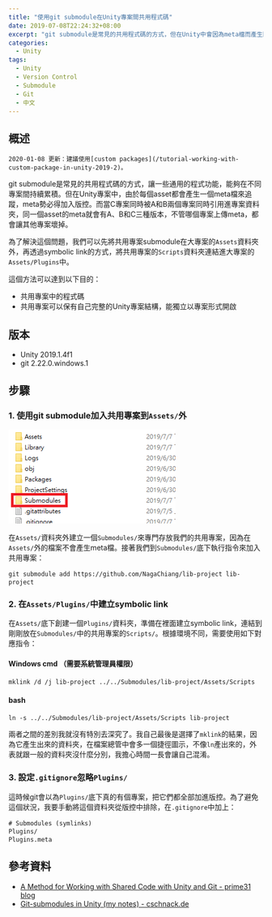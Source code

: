 ```yaml
---
title: "使用git submodule在Unity專案間共用程式碼"
date: 2019-07-08T22:24:32+08:00
excerpt: "git submodule是常見的共用程式碼的方式，但在Unity中會因為meta檔而產生問題。為了解決這個問題，我們可以透過symbolic link的小技巧來共用程式碼，同時讓共用專案還能保有完整的Unity專案結構。"
categories:
  - Unity
tags:
  - Unity
  - Version Control
  - Submodule
  - Git
  - 中文
---
```


## 概述

```
2020-01-08 更新：建議使用[custom packages](/tutorial-working-with-custom-package-in-unity-2019-2)。
```

git submodule是常見的共用程式碼的方式，讓一些通用的程式功能，能夠在不同專案間持續累積。但在Unity專案中，由於每個asset都會產生一個meta檔來追蹤，meta勢必得加入版控。而當C專案同時被A和B兩個專案同時引用進專案資料夾，同一個asset的meta就會有A、B和C三種版本，不管哪個專案上傳meta，都會讓其他專案壞掉。

為了解決這個問題，我們可以先將共用專案submodule在大專案的`Assets`資料夾外，再透過symbolic link的方式，將共用專案的`Scripts`資料夾連結進大專案的`Assets/Plugins`中。

這個方法可以達到以下目的：

- 共用專案中的程式碼
- 共用專案可以保有自己完整的Unity專案結構，能獨立以專案形式開啟

## 版本

- Unity 2019.1.4f1
- git 2.22.0.windows.1

## 步驟

### 1. 使用git submodule加入共用專案到`Assets/`外

![](../assets\images\2019-07-08-git-submodule-in-unity-1.png)

在`Assets/`資料夾外建立一個`Submodules/`來專門存放我們的共用專案，因為在`Assets/`外的檔案不會產生meta檔。接著我們到`Submodules/`底下執行指令來加入共用專案：

```
git submodule add https://github.com/NagaChiang/lib-project lib-project
```

### 2. 在`Assets/Plugins/`中建立symbolic link

在`Assets/`底下創建一個`Plugins/`資料夾，準備在裡面建立symbolic link，連結到剛剛放在`Submodules/`中的共用專案的`Scripts/`。根據環境不同，需要使用如下對應指令：

#### Windows cmd （需要系統管理員權限）
```
mklink /d /j lib-project ../../Submodules/lib-project/Assets/Scripts
```

#### bash
```
ln -s ../../Submodules/lib-project/Assets/Scripts lib-project
```

兩者之間的差別我就沒有特別去深究了。我自己最後是選擇了`mklink`的結果，因為它產生出來的資料夾，在檔案總管中會多一個捷徑圖示，不像`ln`產出來的，外表就跟一般的資料夾沒什麼分別，我擔心時間一長會讓自己混淆。

### 3. 設定`.gitignore`忽略`Plugins/`

這時候git會以為`Plugins/`底下真的有個專案，把它們都全部加進版控。為了避免這個狀況，我要手動將這個資料夾從版控中排除，在`.gitignore`中加上：

```
# Submodules (symlinks)
Plugins/
Plugins.meta
```

## 參考資料

- [A Method for Working with Shared Code with Unity and Git - prime31 blog](http://prime31.github.io/A-Method-for-Working-with-Shared-Code-with-Unity-and-Git/)
- [Git-submodules in Unity (my notes) - cschnack.de](https://www.cschnack.de/blog/2019/gitsubm/)
